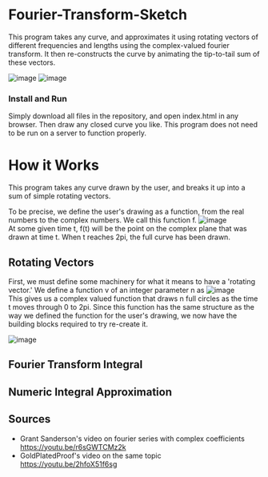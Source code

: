 # Fourier-Transform-Sketch
This program takes any curve, and approximates it using rotating vectors of different frequencies and lengths using the complex-valued fourier transform. It then re-constructs the curve by animating the tip-to-tail sum of these vectors.

![image](https://github.com/Anthony-Gambale/Fourier-Transform-Sketch/blob/main/images/screenshot1.png)
![image](https://github.com/Anthony-Gambale/Fourier-Transform-Sketch/blob/main/images/screenshot2.png)

### Install and Run
Simply download all files in the repository, and open index.html in any browser. Then draw any closed curve you like. This program does not need to be run on a server to function properly.

# How it Works
This program takes any curve drawn by the user, and breaks it up into a sum of simple rotating vectors.

To be precise, we define the user's drawing as a function, from the real numbers to the complex numbers. We call this function f.
![image](https://github.com/Anthony-Gambale/Fourier-Transform-Sketch/blob/main/images/definitionCurve.png)  
At some given time t, f(t) will be the point on the complex plane that was drawn at time t. When t reaches 2pi, the full curve has been drawn. 

## Rotating Vectors
First, we must define some machinery for what it means to have a 'rotating vector.' We define a function v of an integer parameter n as
![image](https://github.com/Anthony-Gambale/Fourier-Transform-Sketch/blob/main/images/definitionRotation.png)  
This gives us a complex valued function that draws n full circles as the time t moves through 0 to 2pi. Since this function has the same structure as the way we defined the function for the user's drawing, we now have the building blocks required to try re-create it.

![image](https://github.com/Anthony-Gambale/Fourier-Transform-Sketch/blob/main/images/rotatingVectors.png)

## Fourier Transform Integral

## Numeric Integral Approximation

## Sources
 - Grant Sanderson's video on fourier series with complex coefficients  
 https://youtu.be/r6sGWTCMz2k
 - GoldPlatedProof's video on the same topic  
 https://youtu.be/2hfoX51f6sg

